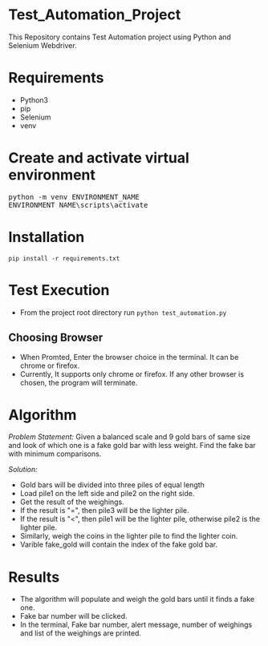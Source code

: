 # Test_Automation_Project

This Repository contains Test Automation project using Python and Selenium Webdriver.

# Requirements

* Python3
* pip
* Selenium
* venv

# Create and activate virtual environment

<pre>
python -m venv ENVIRONMENT_NAME
ENVIRONMENT_NAME\scripts\activate</pre>
  
# Installation

`pip install -r requirements.txt`

# Test Execution

 * From the project root directory run    `python test_automation.py`

## Choosing Browser

 * When Promted, Enter the browser choice in the terminal. It can be chrome or firefox.
 * Currently, It supports only chrome or firefox. If any other browser is chosen, the program will terminate.

# Algorithm

*Problem Statement:* Given a balanced scale and 9 gold bars of same size and look of which one is a fake gold bar with less weight. Find the fake bar with minimum comparisons.

*Solution:*

* Gold bars will be divided into three piles of equal length
* Load pile1 on the left side and pile2 on the right side.
* Get the result of the weighings.
* If the result is "=", then pile3 will be the lighter pile.
* If the result is "<", then pile1 will be the lighter pile, otherwise pile2 is the lighter pile.
* Similarly, weigh the coins in the lighter pile to find the lighter coin.
* Varible fake_gold will contain the index of the fake gold bar. 


# Results

* The algorithm will populate and weigh the gold bars until it finds a fake one.
* Fake bar number will be clicked.
* In the terminal, Fake bar number, alert message, number of weighings and list of the weighings are printed.





